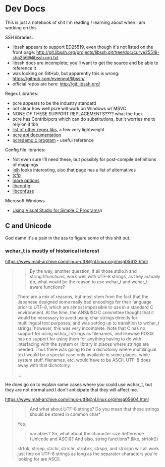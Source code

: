 # Dev Docs

This is just a notebook of shit I'm reading / learning about when I am working on this

SSH libraries: 

- libssh appears to support ED25519, even though it's not listed on the front page: 
  http://git.libssh.org/projects/libssh.git/tree/doc/curve25519-sha256@libssh.org.txt
- libssh docs are incomplete; you'll want to get the source and be able to reference it
- was looking on GitHub, but apparently this is wrong: https://github.com/nviennot/libssh/
- official repos are here: http://git.libssh.org/

Regex Libraries: 

- pcre appears to be the industry standard
- not clear how well pcre will work on Windows w/ MSVC
- NONE OF THESE SUPPORT REPLACEMENTS???? what the fuck
- pcre has Contrib/pcrs which can do substitutions, but it worries me to rely on it tbh
- [list of other regex libs](http://blog.brush.co.nz/2009/02/regex-libs/), a few very lightweight
- [pcre api documentation](http://www.gsp.com/cgi-bin/man.cgi?topic=pcreapi)
- [pcredemo.c program](http://www.opensource.apple.com/source/pcre/pcre-4.1/pcre/pcredemo.c) - useful reference

Config file libraries: 

- Not even sure I'll need these, but possibly for post-compile definitions of mappings
- [inih](http://blog.brush.co.nz/2009/02/inih/) looks interesting, also that page has a list of alternatives
- [tcfp](http://tcfp.sourceforge.net/)
- [more options](http://stackoverflow.com/questions/3695591/parsing-ini-like-configuration-files)
- [libconfig](http://www.hyperrealm.com/libconfig/)
- [libconfuse](https://github.com/martinh/libconfuse)

Microsoft Windows

- [Using Visual Studio for Simple C Programs](http://www.swarthmore.edu/NatSci/tali/E15/Visual_C.html)n


## C and Unicode

God damn it's a pain in the ass to figure some of this shit out. 

### wchar_t is mostly of historical interest

<https://www.mail-archive.com/linux-utf8@nl.linux.org/msg05612.html>

> > By the way, another question, if all those stdio.h and
> > string.hfunctions, work well with UTF-8 strings, as they actually do,
> > what would be
> > the reason to use wchar_t and wchar_t-aware functions?
> 
> There are a mix of reasons, but most stem from the fact that the
> Japanese designed some really bad encodings for their language prior
> to UTF-8, which are almost impossible to use in a standard C
> environment. At the time, the ANSI/ISO C committee thought that it
> would be necessary to avoid using char strings directly for
> multilingual text purposes, and was setting up to transition to
> wchar_t strings; however, this was very incomplete. Note that C has no
> support for using wchar_t strings as filenames, and likewise POSIX has
> no support for using them for anything having to do with interfacing
> with the system or library in places where strings are needed. Thus
> there was going to be a dichotomy where multilingual text would be a
> special case only available in some places, while system stuff,
> filenames, etc. would have to be ASCII. UTF-8 does away with that
> dichotomy.
> 
> ...

He does go on to explain some cases where you could use wchar_t, but they are not normal and I don't anticipate that they will affect me.  

<https://www.mail-archive.com/linux-utf8@nl.linux.org/msg05604.html>

> > And what about UTF-8 strings? Do you mean that these strings should be
> > stored in common char*
> 
> Yes.
> 
> > variables? So, what about the character size defference (Unicode and ASCII)?
> > And also, string functions? (like, strtok())
> 
> strtok, strsep, strchr, strrchr, strpbrk, strspn, and strcspn will all
> work just fine on UTF-8 strings as long as the separator characters
> you're looking for are ASCII.


